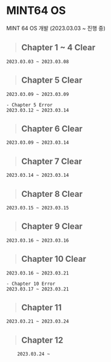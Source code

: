 # MINT64 OS
MINT 64 OS 개발 (2023.03.03 ~ 진행 중)

> ## Chapter 1 ~ 4 Clear
    2023.03.03 ~ 2023.03.08  

> ## Chapter 5 Clear
    2023.03.09 ~ 2023.03.09
    
    - Chapter 5 Error
    2023.03.12 ~ 2023.03.14

> ## Chapter 6 Clear
    2023.03.09 ~ 2023.03.14

> ## Chapter 7 Clear
    2023.03.14 ~ 2023.03.14

> ## Chapter 8 Clear
    2023.03.15 ~ 2023.03.15

> ## Chapter 9 Clear
    2023.03.16 ~ 2023.03.16

> ## Chapter 10 Clear
    2023.03.16 ~ 2023.03.21
    
    - Chapter 10 Error
    2023.03.17 ~ 2023.03.21

> ## Chapter 11
    2023.03.21 ~ 2023.03.24

> ## Chapter 12
		2023.03.24 ~ 
